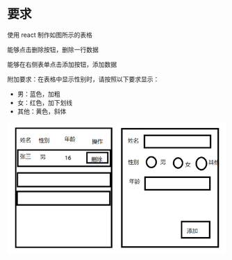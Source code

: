 # 要求
使用 react 制作如图所示的表格

能够点击删除按钮，删除一行数据

能够在右侧表单点击添加按钮，添加数据

附加要求：在表格中显示性别时，请按照以下要求显示：

- 男：蓝色，加粗
- 女：红色，加下划线
- 其他：黄色，斜体

![](.要求_images/6d5e924c.png)
